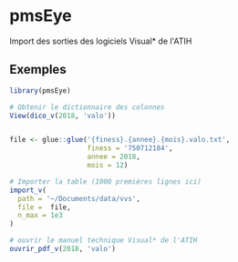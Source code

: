 # pmsEye


Import des sorties des logiciels Visual* de l'ATIH


## Exemples

```r
library(pmsEye)

# Obtenir le dictionnaire des colonnes
View(dico_v(2018, 'valo'))


file <- glue::glue('{finess}.{annee}.{mois}.valo.txt',
                   finess = '750712184',
                   annee = 2018,
                   mois = 12)

# Importer la table (1000 premières lignes ici)
import_v(
  path = '~/Documents/data/vvs',
  file =  file,
  n_max = 1e3
)

# ouvrir le manuel technique Visual* de l'ATIH
ouvrir_pdf_v(2018, 'valo')
```
